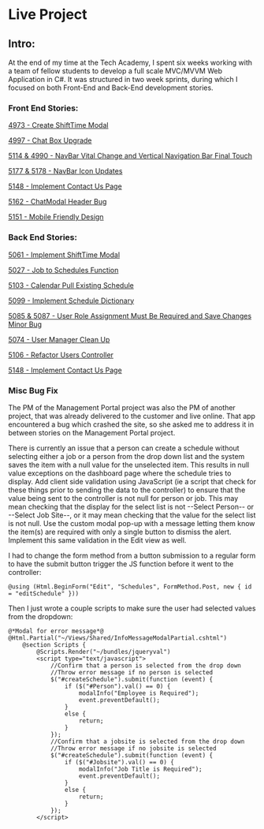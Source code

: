 # Live Project

## Intro:

At the end of my time at the Tech Academy, I spent six weeks working with a team of fellow students to develop a full scale MVC/MVVM Web Application in C#. It was structured in two week sprints, during which I focused on both Front-End and Back-End development stories. 

### Front End Stories:

[4973 - Create ShiftTime Modal](https://github.com/allisonhill00/CSharpLiveProject/tree/master/FrontEndStories#create-shifttime-modal)

[4997 - Chat Box Upgrade](https://github.com/allisonhill00/CSharpLiveProject/tree/master/FrontEndStories#chat-box-upgrade)

[5114 & 4990 - NavBar Vital Change and Vertical Navigation Bar Final Touch](https://github.com/allisonhill00/CSharpLiveProject/tree/master/FrontEndStories#navbar-vital-change-and-vertical-navigation-bar-final-touch)

[5177 & 5178 - NavBar Icon Updates](https://github.com/allisonhill00/CSharpLiveProject/tree/master/FrontEndStories#navbar-icon-updates)

[5148 - Implement Contact Us Page](https://github.com/allisonhill00/CSharpLiveProject/blob/master/FrontEndStories/README.md#implement-contact-us-page)

[5162 - ChatModal Header Bug](https://github.com/allisonhill00/CSharpLiveProject/blob/master/FrontEndStories/README.md#chatmodal-header-bug)

[5151 - Mobile Friendly Design](https://github.com/allisonhill00/CSharpLiveProject/tree/master/FrontEndStories#mobile-friendly-design)

### Back End Stories:

[5061 - Implement ShiftTime Modal](https://github.com/allisonhill00/CSharpLiveProject/tree/master/BackEndStories#implement-shifttime-modal)

[5027 - Job to Schedules Function](https://github.com/allisonhill00/CSharpLiveProject/tree/master/BackEndStories#job-to-schedules-function)

[5103 - Calendar Pull Existing Schedule](https://github.com/allisonhill00/CSharpLiveProject/blob/master/BackEndStories/README.md#calendar-pull-existing-schedule)

[5099 - Implement Schedule Dictionary](https://github.com/allisonhill00/CSharpLiveProject/blob/master/BackEndStories/README.md#implement-schedule-dictionary)

[5085 & 5087 - User Role Assignment Must Be Required and Save Changes Minor Bug](https://github.com/allisonhill00/CSharpLiveProject/blob/master/BackEndStories/README.md#user-role-assignment-must-be-required-and-save-changes-minor-bug)

[5074 - User Manager Clean Up](https://github.com/allisonhill00/CSharpLiveProject/blob/master/BackEndStories/README.md#user-manager-clean-up)

[5106 - Refactor Users Controller](https://github.com/allisonhill00/CSharpLiveProject/blob/master/BackEndStories/README.md#refactor-users-controller)

[5148 - Implement Contact Us Page](https://github.com/allisonhill00/CSharpLiveProject/blob/master/BackEndStories/README.md#implement-contact-us-page)

### Misc Bug Fix

The PM of the Management Portal project was also the PM of another project, that was already delivered to the customer and live online. That app encountered a bug which crashed the site, so she asked me to address it in between stories on the Management Portal project. 

There is currently an issue that a person can create a schedule without selecting either a job or a person from the drop down list and the system saves the item with a null value for the unselected item. This results in null value exceptions on the dashboard page where the schedule tries to display. 
Add client side validation using JavaScript (ie a script that check for these things prior to sending the data to the controller) to ensure that the value being sent to the controller is not null for person or job. This may mean checking that the display for the select list is not --Select Person-- or --Select Job Site--, or it may mean checking that the value for the select list is not null. Use the custom modal pop-up with a message letting them know the item(s) are required with only a single button to dismiss the alert.
Implement this same validation in the Edit view as well.

I had to change the form method from a button submission to a regular form to have the submit button trigger the JS function before it went to the controller:
```
@using (Html.BeginForm("Edit", "Schedules", FormMethod.Post, new { id = "editSchedule" }))
```
Then I just wrote a couple scripts to make sure the user had selected values from the dropdown: 
```
@*Modal for error message*@
@Html.Partial("~/Views/Shared/InfoMessageModalPartial.cshtml")
    @section Scripts {
        @Scripts.Render("~/bundles/jqueryval")
        <script type="text/javascript">
            //Confirm that a person is selected from the drop down
            //Throw error message if no person is selected
            $("#createSchedule").submit(function (event) {
                if ($("#Person").val() == 0) {
                    modalInfo("Employee is Required");
                    event.preventDefault();
                }
                else {
                    return;
                }
            });
            //Confirm that a jobsite is selected from the drop down
            //Throw error message if no jobsite is selected
            $("#createSchedule").submit(function (event) {
                if ($("#Jobsite").val() == 0) {
                    modalInfo("Job Title is Required");
                    event.preventDefault();
                }
                else {
                    return;
                }
            });
        </script>
```
